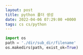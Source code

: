 ```yaml
---
layout: post
title: python 폴더 생성
date: 2022-04-06 07:29:00 +0000
tags: cs cs/python 
---
```


```python
import os
path = './dir/sub_dir/filename'
os.makedirs(path, exist_ok=True)
```